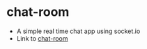 # chat-room
* A simple real time chat app using socket.io
* Link to [chat-room](https://chat-room.adarshkumar35.repl.co)
